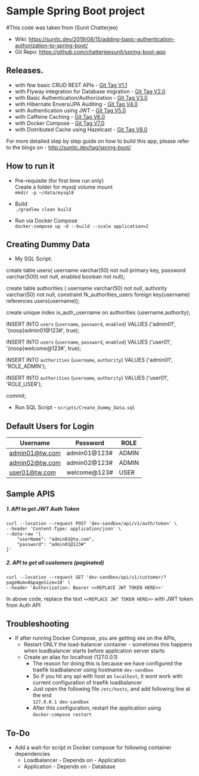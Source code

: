# Sample Spring Boot project 

#This code was taken from (Sunit Chatterjee)
* Wiki: https://sunitc.dev/2019/08/15/adding-basic-authentication-authorization-to-spring-boot/
* Git Repo: https://github.com/chatterjeesunit/spring-boot-app

## Releases.
 * with few basic CRUD REST APIs - [Git Tag V1.1](https://github.com/chatterjeesunit/spring-boot-app/tree/v1.1)
 * with Flyway integration for Database migration - [Git Tag V2.0](https://github.com/chatterjeesunit/spring-boot-app/tree/v2.0)
 * with Basic Authentication/Authorization - [Git Tag V3.0](https://github.com/chatterjeesunit/spring-boot-app/tree/v3.0)
 * with Hibernate Envers/JPA Auditing - [Git Tag V4.0](https://github.com/chatterjeesunit/spring-boot-app/tree/v4.0)
 * with Authentication using JWT - [Git Tag V5.0](https://github.com/chatterjeesunit/spring-boot-app/tree/v5.0)
 * with Caffeine Caching - [Git Tag V6.0](https://github.com/chatterjeesunit/spring-boot-app/tree/v6.0)
 * with Docker Compose - [Git Tag V7.0](https://github.com/chatterjeesunit/spring-boot-app/tree/v7.0)
 * with Distributed Cache using Hazelcast - [Git Tag V8.0](https://github.com/chatterjeesunit/spring-boot-app/tree/v8.0)
 
For more detailed step by step guide on how to build this app, please refer to the blogs on - http://sunitc.dev/tag/spring-boot/


## How to run it
 * Pre-requisite (for first time run only) <br>
  Create a folder for mysql volume mount <br>
  `mkdir -p ~/data/mysql8`

 * Build<br>
   `./gradlew clean build`

 * Run via Docker Compose <br>
   `docker-compose up -d --build --scale application=2`

 
## Creating Dummy Data
 * My SQL  Script:
 
create table users(
username varchar(50) not null primary key, 
password varchar(500) not null,
enabled boolean not null);

create table authorities (
username varchar(50) not null,
authority varchar(50) not null,
constraint fk_authorities_users foreign key(username) references users(username));

create unique index ix_auth_username on authorities (username,authority);


INSERT INTO `users` (`username`, `password`, `enabled`)
VALUES ('admin01', '{noop}admin01@123#', true);

INSERT INTO `users` (`username`, `password`, `enabled`)
VALUES ('user01', '{noop}welcome@123#', true);


INSERT INTO `authorities` (`username`, `authority`)
VALUES ('admin01', 'ROLE_ADMIN');

INSERT INTO `authorities` (`username`, `authority`)
VALUES ('user01', 'ROLE_USER');

commit;


 * Run SQL Script - `scripts/Create_Dummy_Data.sql`
 
 
## Default Users for Login
Username|Password|ROLE
--------|--------|-----
admin01@tw.com|admin01@123#|ADMIN
admin02@tw.com|admin02@123#|ADMIN
user01@tw.com|welcome@123#|USER

## Sample APIS

##### 1. API to get JWT Auth Token
```
curl --location --request POST 'dev-sandbox/api/v1/auth/token' \
--header 'Content-Type: application/json' \
--data-raw '{
    "userName": "admin01@tw.com",
    "password": "admin01@123#"
}'
```

##### 2. API to get all customers (paginated)
```
curl --location --request GET 'dev-sandbox/api/v1/customer/?pageNum=0&pageSize=10' \
--header 'Authorization: Bearer <<REPLACE JWT TOKEN HERE>>'
```
In above code, replace the text `<<REPLACE JWT TOKEN HERE>>` with JWT token from Auth API


## Troubleshooting
 * If after running Docker Compose, you are getting `404` on the APIs, 
   * Restart ONLY the load-balancer container - sometimes this happens when loadbalancer starts before application server starts
   * Create an alias for localhost (127.0.0.1) 
     * The reason for doing this is because we have configured the traefik loadbalancer using hostname `dev-sandbox`
     * So if you hit any api with host as `localhost`, it wont work with current configuration of traefik loadbalancer 
     * Just open the following file `/etc/hosts`, and add following line at the end
       <br>`127.0.0.1 dev-sandbox`
     * After this configuration, restart the application using 
       <br>`docker-compose restart`
     
 
 
 
## To-Do

 * Add a wait-for script in Docker compose for following container dependencies
   * Loadbalancer - Depends on - Application
   * Application  - Depends on - Database 
